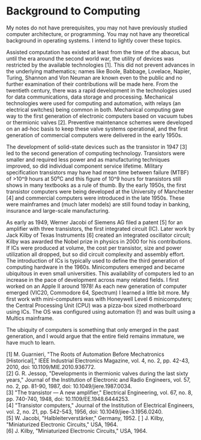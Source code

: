 # Background to Computing

My notes do not have prerequisites, you may not have previously studied computer architecture, or programming. You may not have any theoretical background in operating systems. I intend to lightly cover these topics.

Assisted computation has existed at least from the time of the abacus, but until the era around the second world war, the utility of devices was restricted by the available technologies \[1]. This did not prevent advances in the underlying mathematics; names like Boole, Babbage, Lovelace, Napier, Turing, Shannon and Von Neuman are known even to the public and no further examination of their contributions will be made here. From the twentieth century, there was a rapid development in the technologies used for data communications, data storage and processing. Mechanical technologies were used for computing and automation, with relays (an electrical switches) being common in both. Mechanical computing gave way to the first generation of electronic computers based on vacuum tubes or thermionic valves \[2]. Preventive maintenance schemes were developed on an ad-hoc basis to keep these valve systems operational, and the first generation of commercial computers were delivered in the early 1950s.

The development of solid-state devices such as the transistor in 1947 \[3] led to the second generation of computing technology. Transistors were smaller and required less power and as manufacturing techniques improved, so did individual component service lifetime. Military specification transistors may have had mean time between failure (MTBF) of >10^9 hours at 50⁰C and this figure of 10^9 hours for transistors still shows in many textbooks as a rule of thumb. By the early 1950s, the first transistor computers were being developed at the University of Manchester \[4] and commercial computers were introduced in the late 1950s. These were mainframes and (much later models) are still found today in banking, insurance and large-scale manufacturing.

As early as 1949, Werner Jacobi of Siemens AG filed a patent \[5] for an amplifier with three transistors, the first integrated circuit (IC). Later work by Jack Kilby of Texas Instruments \[6] created an integrated oscillator circuit; Kilby was awarded the Nobel prize in physics in 2000 for his contributions. If ICs were produced at volume, the cost per transistor, size and power utilization all dropped, but so did circuit complexity and assembly effort. The introduction of ICs is typically used to define the third generation of computing hardware in the 1960s. Minicomputers emerged and became ubiquitous in even small universities. This availability of computers led to an increase in the pace of development across many related fields. I first worked on an Apple II around 1978! As each new generation of computer emerged (VIC20, Commodore 64, Spectrum) I learned a little bit more. My first work with mini-computers was with Honeywell Level 6 minicomputers; the Central Processing Unit (CPU) was a pizza-box sized motherboard using ICs. The OS was configured using automation (!) and was built using a Multics mainframe.

The ubiquity of computers is something that only emerged in the past generation, and I would argue that the entire field remains immature, we have much to learn.

\[1] M. Guarnieri, "The Roots of Automation Before Mechatronics \[Historical]," IEEE Industrial Electronics Magazine, vol. 4, no. 2, pp. 42-43, 2010, doi: 10.1109/MIE.2010.936772.\
\[2] G. R. Jessop, "Developments in thermionic valves during the last sixty years," Journal of the Institution of Electronic and Radio Engineers, vol. 57, no. 2, pp. 81-90, 1987, doi: 10.1049/jiere.1987.0034.\
\[3] "The transistor — A new amplifier," Electrical Engineering, vol. 67, no. 8, pp. 740-740, 1948, doi: 10.1109/EE.1948.6444253.\
\[4] "Transistor computers," Journal of the Institution of Electrical Engineers, vol. 2, no. 21, pp. 542-543, 1956, doi: 10.1049/jiee-3.1956.0240.\
\[5] W. Jacobi, "Halbleiterverstärker," Germany, 1952. \[ ] J. Kilby, "Miniaturized Electronic Circuits," USA, 1964.\
\[6] J. Kilby, "Miniaturized Electronic Circuits," USA, 1964.

